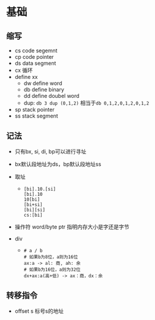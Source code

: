 # 基础

## 缩写

* cs  code segemnt
* cp code pointer
* ds data segment
* cx 循环
* define xx
  * dw define word
  * db define binary
  * dd define doubel word
  * dup: `db 3 dup (0,1,2)` 相当于`db 0,1,2,0,1,2,0,1,2`
* sp stack pointer
* ss stack segment

## 记法

* 只有bx, si, di, bp可以进行寻址

* bx默认段地址为ds，bp默认段地址ss

* 取址

  * ```
    [bi].10.[si]
    [bi].10
    10[bi]
    [bi+si]
    [bi][si]
    cs:[bi]
    ```

* 操作符 word/byte ptr 指明内存大小是字还是字节

* div

  * ```
    # a / b
    # 如果b为8位，a则为16位
    ax:a -> al: 商, ah: 余
    # 如果b为16位，a则为32位
    dx+ax:a(高+低) -> ax：商，dx：余
    ```

## 转移指令

* offset s 标号s的地址